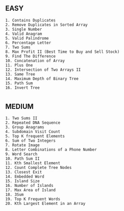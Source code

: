## EASY		
	1. Contains Duplicates
    2. Remove Duplicates in Sorted Array 		
	3. Single Number	
    4. Valid Anagram	
	5. Valid Palindrome		
    6. Percentage Letter
    7. Two Sums	
    8. Max Profit II (Best Time to Buy and Sell Stock)  
    9. Find The Difference
    10. Concatenation of Array
    11. Plus One
    12. Intersection of Two Arrays II
    13. Same Tree
    14. Maximum Depth of Binary Tree
    15. Path Sum
    16. Invert Tree
#
## MEDIUM
    1. Two Sums II		
    2. Repeated DNA Sequence
    3. Group Anagrams
    4. Subdomain Visit Count	
    5. Top K frequent Elements
    6. Sum of Two Integers
    7. Rotate Image
    8. Letter Combinations of a Phone Number
    9. Word Search
    10. Path Sum II
    11. Kth Smallest Element
    12. Count Complete Tree Nodes
    13. Closest Exit 
    14. Embedded Word
    15. Island Size 
    16. Number of Islands
    17. Max Area of Island
    18. 3Sum
    19. Top K Frequent Words
    20. Kth Largest Element in an Array
